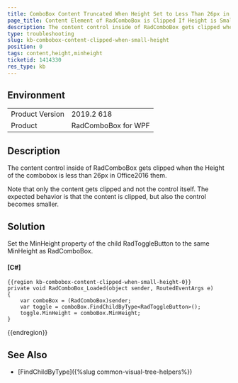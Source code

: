 ```yaml
---
title: ComboBox Content Truncated When Height Set to Less Than 26px in Office2016 Theme
page_title: Content Element of RadComboBox is Clipped If Height is Smaller Than 26px
description: The content control inside of RadComboBox gets clipped when the Height of the combobox is less than 26px in Office2016 them.
type: troubleshooting
slug: kb-combobox-content-clipped-when-small-height
position: 0
tags: content,height,minheight
ticketid: 1414330
res_type: kb
---
```


## Environment
<table>
    <tbody>
	    <tr>
	    	<td>Product Version</td>
	    	<td>2019.2 618</td>
	    </tr>
	    <tr>
	    	<td>Product</td>
	    	<td>RadComboBox for WPF</td>
	    </tr>
    </tbody>
</table>

## Description

The content control inside of RadComboBox gets clipped when the Height of the combobox is less than 26px in Office2016 them.

Note that only the content gets clipped and not the control itself. The expected behavior is that the content is clipped, but also the control becomes smaller.

## Solution

Set the MinHeight property of the child RadToggleButton to the same MinHeight as RadComboBox.

#### __[C#]__
	{{region kb-combobox-content-clipped-when-small-height-0}}
	private void RadComboBox_Loaded(object sender, RoutedEventArgs e)
	{
		var comboBox = (RadComboBox)sender;
		var toggle = comboBox.FindChildByType<RadToggleButton>();
		toggle.MinHeight = comboBox.MinHeight;
	}
{{endregion}}

## See Also
* [FindChildByType]({%slug common-visual-tree-helpers%})
